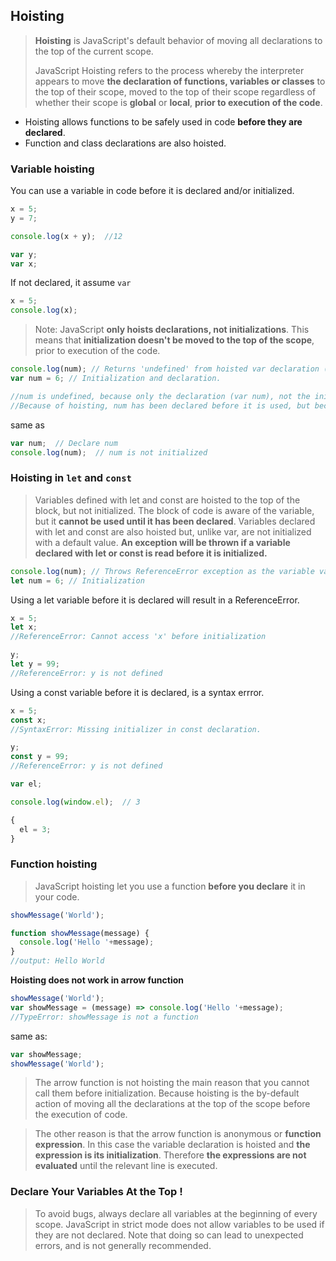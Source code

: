 ## Hoisting
> **Hoisting** is JavaScript's default behavior of moving all declarations to the top of the current scope. 
> 
> JavaScript Hoisting refers to the process whereby the interpreter appears to move **the declaration of functions, variables or classes** to the top of their scope, moved to the top of their scope regardless of whether their scope is **global** or **local**, **prior to execution of the code**.

- Hoisting allows functions to be safely used in code **before they are declared**.
- Function and class declarations are also hoisted.

### Variable hoisting
You can use a variable in code before it is declared and/or initialized.

```js
x = 5; 
y = 7;

console.log(x + y);  //12

var y;
var x;
```

If not declared, it assume `var`
```js
x = 5;
console.log(x);
```

> Note: JavaScript **only hoists declarations, not initializations**. This means that **initialization doesn't be moved to the top of the scope**, prior to execution of the code.

```js
console.log(num); // Returns 'undefined' from hoisted var declaration (not 6)
var num = 6; // Initialization and declaration.

//num is undefined, because only the declaration (var num), not the initialization (=6) is hoisted to the top.
//Because of hoisting, num has been declared before it is used, but because initializations are not hoisted, the value of num is undefined.
```
same as 
```js
var num;  // Declare num
console.log(num);  // num is not initialized
```

### Hoisting in `let` and `const`
> Variables defined with let and const are hoisted to the top of the block, but not initialized.
The block of code is aware of the variable, but it **cannot be used until it has been declared**. Variables declared with let and const are also hoisted but, unlike var, are not initialized with a default value. **An exception will be thrown if a variable declared with let or const is read before it is initialized.**

```js
console.log(num); // Throws ReferenceError exception as the variable value is uninitialized
let num = 6; // Initialization
```

Using a let variable before it is declared will result in a ReferenceError.
```js
x = 5;
let x;
//ReferenceError: Cannot access 'x' before initialization

y;
let y = 99;
//ReferenceError: y is not defined
```
Using a const variable before it is declared, is a syntax errror.
```js
x = 5;
const x;
//SyntaxError: Missing initializer in const declaration.

y;
const y = 99;
//ReferenceError: y is not defined
```

```js
var el;

console.log(window.el);  // 3

{
  el = 3;
}
```

### Function hoisting
> JavaScript hoisting let you use a function **before you declare** it in your code.

```js
showMessage('World');

function showMessage(message) {
  console.log('Hello '+message);
}
//output: Hello World
```

**Hoisting does not work in arrow function**
```js
showMessage('World');
var showMessage = (message) => console.log('Hello '+message);
//TypeError: showMessage is not a function
```
same as:
```js
var showMessage;
showMessage('World');
```
> The arrow function is not hoisting the main reason that you cannot call them before initialization.
> Because hoisting is the by-default action of moving all the declarations at the top of the scope before the execution of code.

> The other reason is that the arrow function is anonymous or **function expression**.
> In this case the variable declaration is hoisted and **the expression is its initialization**. Therefore **the expressions are not evaluated** until the relevant line is executed.

### Declare Your Variables At the Top !
> To avoid bugs, always declare all variables at the beginning of every scope. JavaScript in strict mode does not allow variables to be used if they are not declared. Note that doing so can lead to unexpected errors, and is not generally recommended.




